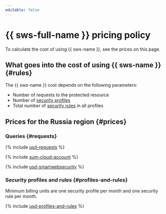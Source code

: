 ```yaml
---
editable: false
---
```


# {{ sws-full-name }} pricing policy



To calculate the cost of using {{ sws-name }}, see the prices on this page.

## What goes into the cost of using {{ sws-name }} {#rules}

The {{ sws-name }} cost depends on the following parameters:
* Number of requests to the protected resource
* Number of [security profiles](./concepts/profiles.md)
* Total number of [security rules](./concepts/rules.md) in all profiles

## Prices for the Russia region {#prices}


### Queries {#requests}



{% include [usd-requests](../_pricing/smartwebsecurity/usd-requests.md) %}

{% include [sum-cloud-account](../_includes/smartwebsecurity/sum-cloud-account.md) %}

{% include [usd-smartwebsecurity](../_pricing_examples/smartwebsecurity/usd-smartwebsecurity.md) %}


### Security profiles and rules {#profiles-and-rules}

Minimum billing units are one security profile per month and one security rule per month.



{% include [usd-profiles-and-rules](../_pricing/smartwebsecurity/usd-profiles-and-rules.md) %}


